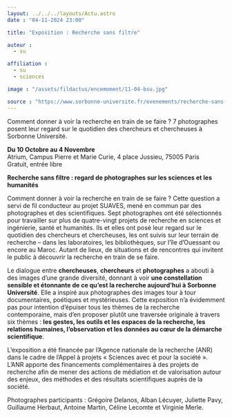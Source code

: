 ```yaml
---
layout: ../../../layouts/Actu.astro
date : "04-11-2024 23:00"

title: "Exposition : Recherche sans filtre"

auteur :
  - su

affiliation :
  - su
  - sciences

image : "/assets/fildactus/encemoment/11-04-bsu.jpg"

source : "https://www.sorbonne-universite.fr/evenements/recherche-sans-filtre"
---
```


Comment donner à voir la recherche en train de se faire ? 7 photographes posent leur regard sur le quotidien des chercheurs et chercheuses à Sorbonne Université.

__Du 10 Octobre au 4 Novembre__  
Atrium, Campus Pierre et Marie Curie, 4 place Jussieu, 75005 Paris  
Gratuit, entrée libre

__Recherche sans filtre : regard de photographes sur les sciences et les humanités__

Comment donner à voir la recherche en train de se faire ? Cette question a servi de fil conducteur au projet SUAVES, mené en commun par des photographes et des scientifiques. Sept photographes ont été sélectionnés pour travailler sur plus de quatre-vingt projets de recherche en sciences et ingénierie, santé et humanités. Ils et elles ont posé leur regard sur le quotidien des chercheurs et chercheuses, les ont suivis sur leur terrain de recherche – dans les laboratoires, les bibliothèques, sur l’île d’Ouessant ou encore au Maroc. Autant de lieux, de situations et de rencontres qui invitent le public à découvrir la recherche en train de se faire. 

Le dialogue entre __chercheuses__, __chercheurs__ et __photographes__ a abouti à des images d’une grande diversité, donnant à voir __une constellation sensible et étonnante de ce qu’est la recherche aujourd’hui à Sorbonne Université__. Elle a inspiré aux photographes des images tour à tour documentaires, poétiques et mystérieuses. Cette exposition n’a évidemment pas pour intention d’épuiser tous les thèmes de la recherche contemporaine, mais d’en proposer plutôt une traversée originale à travers six thèmes : __les gestes, les outils et les espaces de la recherche, les relations humaines, l’observation et les données au cœur de la démarche scientifique__. 

L’exposition a été financée par l’Agence nationale de la recherche (ANR) dans le cadre de l’Appel à projets « Sciences avec et pour la société ». L’ANR apporte des financements complémentaires à des projets de recherche afin de mener des actions de médiation et de valorisation autour des enjeux, des méthodes et des résultats scientifiques auprès de la société.

Photographes participants : Grégoire Delanos, Alban Lécuyer, Juliette Pavy, Guillaume Herbaut, Antoine Martin, Céline Lecomte et Virginie Merle.